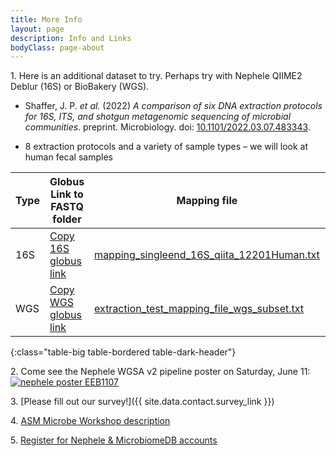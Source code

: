 ```yaml
---
title: More Info
layout: page
description: Info and Links
bodyClass: page-about
---
```


1\. Here is an additional dataset to try.  Perhaps try with Nephele QIIME2 Deblur (16S) or BioBakery (WGS).

  - Shaffer, J. P. <i>et al.</i> (2022) <i>A comparison of six DNA extraction protocols for 16S, ITS, and shotgun metagenomic sequencing of microbial communities</i>. preprint. Microbiology. doi: [10.1101/2022.03.07.483343](https://doi.org/10.1101/2022.03.07.483343).

  - 8 extraction protocols and a variety of sample types – we will look at human fecal samples

| Type | Globus Link to FASTQ folder                                  | Mapping file                                                 | Nephele Results                                              |
   | ---- | ------------------------------------------------------------ | ------------------------------------------------------------ | ------------------------------------------------------------ |
   | 16S  | <a href="https://app.globus.org/file-manager?origin_id=f93d54fe-ac6d-4382-b174-2516b9e8795f&origin_path=%2Fqiita12201Human%2F" onclick='copyURI(event)'>Copy 16S globus link</a> | <a href="../download/mapping_singleend_16S_qiita_12201Human.txt" download>mapping_singleend_16S_qiita_12201Human.txt</a> | [49b79917c2d7](https://nephele.niaid.nih.gov/results/49b79917c2d7){:target="_blank"} |
   | WGS  | <a href="https://app.globus.org/file-manager?origin_id=4bcc17e6-1d3f-4367-990a-8833f79627ab&origin_path=%2F" onclick='copyURI(event)'>Copy WGS globus link</a>                                         | <a href="../download/extraction_test_mapping_file_wgs_subset.txt" download>extraction_test_mapping_file_wgs_subset.txt</a> |                                                              |  
{:class="table-big table-bordered table-dark-header"}



2\. Come see the Nephele WGSA v2 pipeline poster on Saturday, June 11:
    <a href="../images/illustrations/poster_handout_adobe_small.pdf" title="click here to see the full sized image" target="_blank"><img src="../images/illustrations/poster_handout_small.png" alt="nephele poster EEB1107"  class="intro-image" style="max-width: 50%"/></a>

3\. [Please fill out our survey!]({{ site.data.contact.survey_link  }})

4\. [ASM Microbe Workshop description](https://www.abstractsonline.com/pp8/#!/10522/session/73)

5\. [Register for Nephele & MicrobiomeDB accounts](../info/account)

